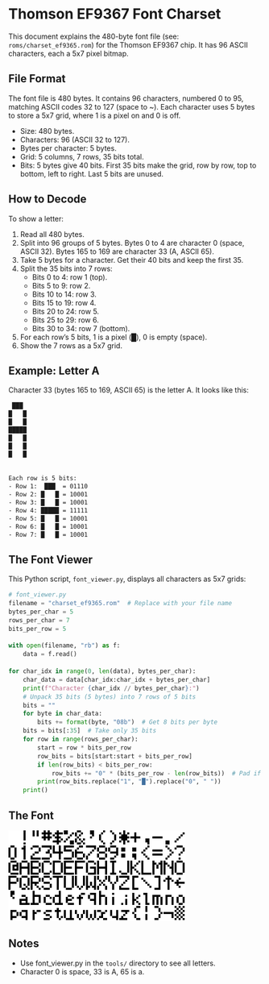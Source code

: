 # Thomson EF9367 Font Charset

This document explains the 480-byte font file (see: `roms/charset_ef9365.rom`) for the Thomson EF9367 chip. It has 96 ASCII characters, each a 5x7 pixel bitmap.

## File Format

The font file is 480 bytes. It contains 96 characters, numbered 0 to 95, matching ASCII codes 32 to 127 (space to ~). Each character uses 5 bytes to store a 5x7 grid, where 1 is a pixel on and 0 is off.

- Size: 480 bytes.
- Characters: 96 (ASCII 32 to 127).
- Bytes per character: 5 bytes.
- Grid: 5 columns, 7 rows, 35 bits total.
- Bits: 5 bytes give 40 bits. First 35 bits make the grid, row by row, top to bottom, left to right. Last 5 bits are unused.

## How to Decode

To show a letter:

1. Read all 480 bytes.
2. Split into 96 groups of 5 bytes. Bytes 0 to 4 are character 0 (space, ASCII 32). Bytes 165 to 169 are character 33 (A, ASCII 65).
3. Take 5 bytes for a character. Get their 40 bits and keep the first 35.
4. Split the 35 bits into 7 rows:
   - Bits 0 to 4: row 1 (top).
   - Bits 5 to 9: row 2.
   - Bits 10 to 14: row 3.
   - Bits 15 to 19: row 4.
   - Bits 20 to 24: row 5.
   - Bits 25 to 29: row 6.
   - Bits 30 to 34: row 7 (bottom).
5. For each row’s 5 bits, 1 is a pixel (█), 0 is empty (space).
6. Show the 7 rows as a 5x7 grid.

## Example: Letter A

Character 33 (bytes 165 to 169, ASCII 65) is the letter A. It looks like this:

```
 ███
█   █
█   █
█████
█   █
█   █
█   █


Each row is 5 bits:
- Row 1:  ███  = 01110
- Row 2: █   █ = 10001
- Row 3: █   █ = 10001
- Row 4: █████ = 11111
- Row 5: █   █ = 10001
- Row 6: █   █ = 10001
- Row 7: █   █ = 10001
```

## The Font Viewer

This Python script, `font_viewer.py`, displays all characters as 5x7 grids:

```python
# font_viewer.py
filename = "charset_ef9365.rom"  # Replace with your file name
bytes_per_char = 5
rows_per_char = 7
bits_per_row = 5

with open(filename, "rb") as f:
    data = f.read()

for char_idx in range(0, len(data), bytes_per_char):
    char_data = data[char_idx:char_idx + bytes_per_char]
    print(f"Character {char_idx // bytes_per_char}:")
    # Unpack 35 bits (5 bytes) into 7 rows of 5 bits
    bits = ""
    for byte in char_data:
        bits += format(byte, "08b")  # Get 8 bits per byte
    bits = bits[:35]  # Take only 35 bits
    for row in range(rows_per_char):
        start = row * bits_per_row
        row_bits = bits[start:start + bits_per_row]
        if len(row_bits) < bits_per_row:
            row_bits += "0" * (bits_per_row - len(row_bits))  # Pad if needed
        print(row_bits.replace("1", "█").replace("0", " "))
    print()
```

## The Font

![EF9365 font grid](ef9365_font_grid.png)

## Notes

- Use font_viewer.py in the `tools/` directory to see all letters.
- Character 0 is space, 33 is A, 65 is a.
